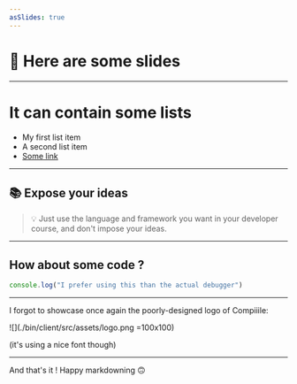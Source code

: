 ```yaml
---
asSlides: true
---
```


# 👋 Here are some slides

---

# It can contain some lists

- My first list item
- A second list item
- [Some link](https://github.com/AlbanCrepel/compiiile)

---

## 📚 Expose your ideas

> 💡 Just use the language and framework you want in your developer course, and don't impose your ideas.

---

## How about some code ?

```javascript
console.log("I prefer using this than the actual debugger")
```

---

I forgot to showcase once again the poorly-designed logo of Compiiile:

![](./bin/client/src/assets/logo.png =100x100)

(it's using a nice font though)

---

And that's it ! Happy markdowning :upside_down_face: 
